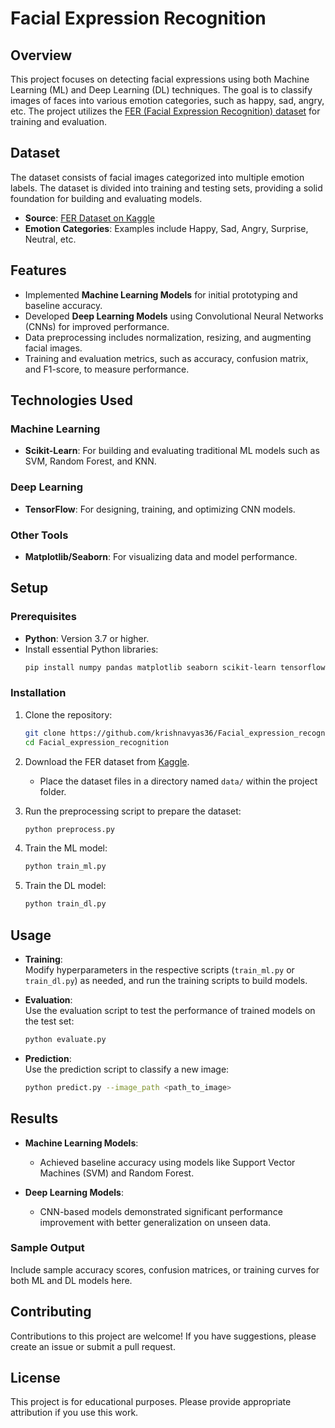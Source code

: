 # Facial Expression Recognition  

## Overview  
This project focuses on detecting facial expressions using both Machine Learning (ML) and Deep Learning (DL) techniques. The goal is to classify images of faces into various emotion categories, such as happy, sad, angry, etc. The project utilizes the [FER (Facial Expression Recognition) dataset](https://www.kaggle.com/datasets/ananthu017/emotion-detection-fer?select=train) for training and evaluation.  

## Dataset  
The dataset consists of facial images categorized into multiple emotion labels. The dataset is divided into training and testing sets, providing a solid foundation for building and evaluating models.  
- **Source**: [FER Dataset on Kaggle](https://www.kaggle.com/datasets/ananthu017/emotion-detection-fer?select=train)  
- **Emotion Categories**: Examples include Happy, Sad, Angry, Surprise, Neutral, etc.  

## Features  
- Implemented **Machine Learning Models** for initial prototyping and baseline accuracy.  
- Developed **Deep Learning Models** using Convolutional Neural Networks (CNNs) for improved performance.  
- Data preprocessing includes normalization, resizing, and augmenting facial images.  
- Training and evaluation metrics, such as accuracy, confusion matrix, and F1-score, to measure performance.  

## Technologies Used  

### Machine Learning  
- **Scikit-Learn**: For building and evaluating traditional ML models such as SVM, Random Forest, and KNN.  

### Deep Learning  
- **TensorFlow**: For designing, training, and optimizing CNN models.    

### Other Tools  
- **Matplotlib/Seaborn**: For visualizing data and model performance.  

## Setup  

### Prerequisites  
- **Python**: Version 3.7 or higher.  
- Install essential Python libraries:  
  ```bash  
  pip install numpy pandas matplotlib seaborn scikit-learn tensorflow opencv-python  
  ```  

### Installation  
1. Clone the repository:  
   ```bash  
   git clone https://github.com/krishnavyas36/Facial_expression_recognition.git  
   cd Facial_expression_recognition  
   ```  

2. Download the FER dataset from [Kaggle](https://www.kaggle.com/datasets/ananthu017/emotion-detection-fer?select=train).  
   - Place the dataset files in a directory named `data/` within the project folder.  

3. Run the preprocessing script to prepare the dataset:  
   ```bash  
   python preprocess.py  
   ```  

4. Train the ML model:  
   ```bash  
   python train_ml.py  
   ```  

5. Train the DL model:  
   ```bash  
   python train_dl.py  
   ```  

## Usage  

- **Training**:  
  Modify hyperparameters in the respective scripts (`train_ml.py` or `train_dl.py`) as needed, and run the training scripts to build models.  

- **Evaluation**:  
  Use the evaluation script to test the performance of trained models on the test set:  
  ```bash  
  python evaluate.py  
  ```  

- **Prediction**:  
  Use the prediction script to classify a new image:  
  ```bash  
  python predict.py --image_path <path_to_image>  
  ```  

## Results  
- **Machine Learning Models**:  
  - Achieved baseline accuracy using models like Support Vector Machines (SVM) and Random Forest.  

- **Deep Learning Models**:  
  - CNN-based models demonstrated significant performance improvement with better generalization on unseen data.  

### Sample Output  
Include sample accuracy scores, confusion matrices, or training curves for both ML and DL models here.  

## Contributing  
Contributions to this project are welcome! If you have suggestions, please create an issue or submit a pull request.  

## License  
This project is for educational purposes. Please provide appropriate attribution if you use this work.  

